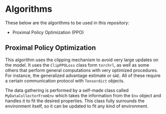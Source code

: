 # Algorithms

These below are the algorithms to be used in this repository:

- Proximal Policy Optimization (PPO)


## Proximal Policy Optimization

This algorithm uses the clipping mechanism to avoid very large updates on the model. It uses the `ClipPPOLoss` class form `torchrl`, as well as some others that perform general computations with very optimized procedures. For instance, the generalized advantage estimate or `GAE`. All of these require a certain communication protocol with `Tensordict` objects.

The data gathering is performed by a self-made class called `MyDataCollectorFromEnv` which takes the information from the `Env` object and handles it to fit the desired properties. This class fully surrounds the environment itself, so it can be updated to fit any kind of environment.